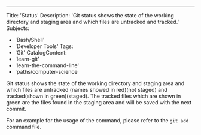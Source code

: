 ---
Title: 'Status'
Description: 'Git status shows the state of the working directory and staging area and which files are untracked and tracked.'
Subjects:
  - 'Bash/Shell'
  - 'Developer Tools'
Tags:
  - 'Git'
CatalogContent:
  - 'learn-git'
  - 'learn-the-command-line'
  - 'paths/computer-science


Git status shows the state of the working directory and staging area and which files are untracked (names showed in red)(not staged) and tracked(shown in green)(staged). The tracked files which are shown in green are the files found in the staging area and will be saved with the next commit. 

For an example for the usage of the command, please refer to the ```git add``` command file.

